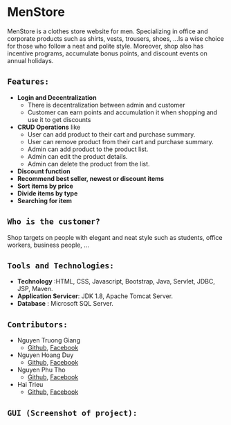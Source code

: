 # MenStore
MenStore is a clothes store website for men. Specializing in office and corporate products such as shirts, vests, trousers, shoes, ...Is a wise choice for those who follow a neat and polite style. Moreover,  shop also has incentive programs, accumulate bonus points, and discount events on annual holidays.

## `Features:`
* **Login and Decentralization**
    * There is decentralization between admin and customer
    * Customer can earn points and accumulation it when shopping and use it to get discounts
* **CRUD Operations** like
    * User can add product to their cart and purchase summary.
    * User can remove product from their cart and purchase summary.
    * Admin can add product to the product list.
    * Admin can edit the product details.
    * Admin can delete the product from the list.
 * **Discount function**
 * **Recommend best seller, newest or discount items**
 * **Sort items by price**
 * **Divide items by type**
 * **Searching for item**
  
## `Who is the customer?`
Shop targets on people with elegant and neat style such as students, office workers, business people, ...

## `Tools and Technologies:`
* **Technology** :HTML, CSS, Javascript, Bootstrap, Java, Servlet, JDBC, JSP, Maven.
* **Application Servicer**: JDK 1.8, Apache Tomcat Server.
* **Database** : Microsoft SQL Server.

## `Contributors:`
* Nguyen Truong Giang </br>
  -   [Github](https://github.com/GiangNTSE150747), [Facebook](https://www.facebook.com/TrGiang.ne/)
* Nguyen Hoang Duy
  -   [Github](https://github.com/GiangNTSE150747), [Facebook](https://www.facebook.com/TrGiang.ne/)
* Nguyen Phu Tho
  -   [Github](https://github.com/GiangNTSE150747), [Facebook](https://www.facebook.com/TrGiang.ne/)
* Hai Trieu 
  -   [Github](https://github.com/GiangNTSE150747), [Facebook](https://www.facebook.com/TrGiang.ne/)
 ## `GUI (Screenshot of project):`
